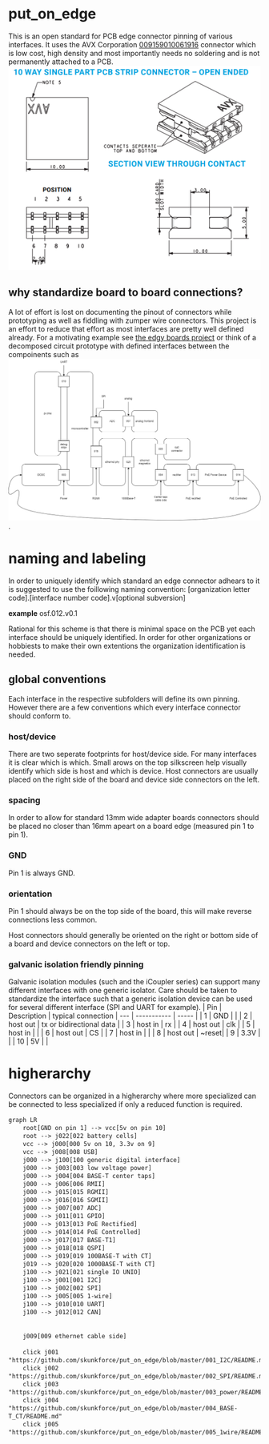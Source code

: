 # put_on_edge
This is an open standard for PCB edge connector pinning of various interfaces. It uses the AVX Corporation [009159010061916](https://datasheets.kyocera-avx.com/OpenEndedCardEdge_00-9159.pdf) connector which is low cost, high density and most importantly needs no soldering and is not permanently attached to a PCB. 
![](doc/card_edge_connector.png)

## why standardize board to board connections?
A lot of effort is lost on documenting the pinout of connectors while prototyping as well as fiddling with zumper wire connectors. This project is an effort to reduce that effort as most interfaces are pretty well defined already. 
For a motivating example see [the edgy boards project]() or think of a decomposed circuit prototype with defined interfaces between the compoinents such as ![](doc/motivating_example.drawio.png). 

# naming and labeling
In order to uniquely identify which standard an edge connector adhears to it is suggested to use the foillowing naming convention: 
[organization letter code].[interface number code].v[optional subversion]

**example** osf.012.v0.1

Rational for this scheme is that there is minimal space on the PCB yet each interface should be uniquely identified. In order for other organizations or hobbiests to make their own extentions the organization identification is needed.


## global conventions
Each interface in the respective subfolders will define its own pinning. However there are a few conventions which every interface connector should conform to.

### host/device
There are two seperate footprints for host/device side. For many interfaces it is clear which is which. Small arows on the top silkscreen help visually identify which side is host and which is device. Host connectors are usually placed on the right side of the board and device side connectors on the left.

### spacing
In order to allow for standard 13mm wide adapter boards connectors should be placed no closer than 16mm apeart on a board edge (measured pin 1 to pin 1). 

### GND
Pin 1 is always GND.

### orientation
Pin 1 should always be on the top side of the board, this will make reverse connections less common.

Host connectors should generally be oriented on the right or bottom side of a board and device connectors on the left or top. 

### galvanic isolation friendly pinning
Galvanic isolation modules (such and the iCoupler series) can support many different interfaces with one generic isolator. Care should be taken to standardize the interface such that a generic isolation device can be used for several different interface (SPI and UART for example). 
| Pin | Description | typical connection
| --- | ----------- | ----- |
| 1   | GND         |       |
| 2   | host out    | tx or bidirectional data |
| 3   | host in     | rx |
| 4   | host out    | clk |
| 5   | host in     | |
| 6   | host out    | CS |
| 7   | host in     | |
| 8   | host out    | ~reset|
| 9   | 3.3V        | |
| 10  | 5V          | | 

# higherarchy
Connectors can be organized in a higherarchy where more specialized can be connected to less specialized if only a reduced function is required.
```mermaid
graph LR
    root[GND on pin 1] --> vcc[5v on pin 10]
    root --> j022[022 battery cells]
    vcc --> j000[000 5v on 10, 3.3v on 9]
    vcc --> j008[008 USB]
    j000 --> j100[100 generic digital interface]
    j000 --> j003[003 low voltage power]
    j000 --> j004[004 BASE-T center taps]
    j000 --> j006[006 RMII]
    j000 --> j015[015 RGMII]
    j000 --> j016[016 SGMII]
    j000 --> j007[007 ADC]
    j000 --> j011[011 GPIO]
    j000 --> j013[013 PoE Rectified]
    j000 --> j014[014 PoE Controlled]
    j000 --> j017[017 BASE-T1]
    j000 --> j018[018 QSPI]
    j000 --> j019[019 100BASE-T with CT]
    j019 --> j020[020 1000BASE-T with CT]
    j100 --> j021[021 single IO UNIO]
    j100 --> j001[001 I2C]
    j100 --> j002[002 SPI]
    j100 --> j005[005 1-wire]
    j100 --> j010[010 UART]
    j100 --> j012[012 CAN]
    
    
    j009[009 ethernet cable side]
    
    click j001 "https://github.com/skunkforce/put_on_edge/blob/master/001_I2C/README.md"
    click j002 "https://github.com/skunkforce/put_on_edge/blob/master/002_SPI/README.md"
    click j003 "https://github.com/skunkforce/put_on_edge/blob/master/003_power/README.md"
    click j004 "https://github.com/skunkforce/put_on_edge/blob/master/004_BASE-T_CT/README.md"
    click j005 "https://github.com/skunkforce/put_on_edge/blob/master/005_1wire/README.md"
    
    
```
